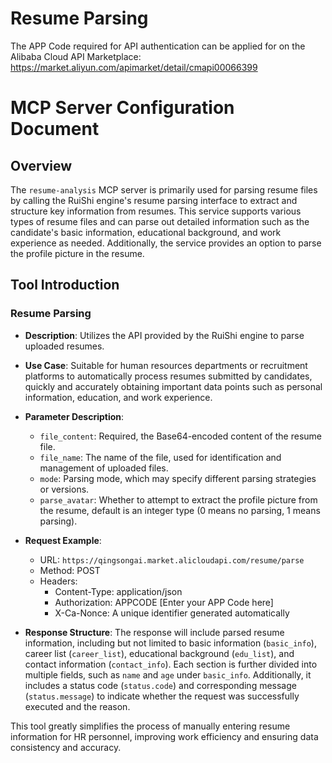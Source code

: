 # Resume Parsing

The APP Code required for API authentication can be applied for on the Alibaba Cloud API Marketplace: https://market.aliyun.com/apimarket/detail/cmapi00066399

# MCP Server Configuration Document

## Overview
The `resume-analysis` MCP server is primarily used for parsing resume files by calling the RuiShi engine's resume parsing interface to extract and structure key information from resumes. This service supports various types of resume files and can parse out detailed information such as the candidate's basic information, educational background, and work experience as needed. Additionally, the service provides an option to parse the profile picture in the resume.

## Tool Introduction
### Resume Parsing
- **Description**: Utilizes the API provided by the RuiShi engine to parse uploaded resumes.
- **Use Case**: Suitable for human resources departments or recruitment platforms to automatically process resumes submitted by candidates, quickly and accurately obtaining important data points such as personal information, education, and work experience.
- **Parameter Description**:
  - `file_content`: Required, the Base64-encoded content of the resume file.
  - `file_name`: The name of the file, used for identification and management of uploaded files.
  - `mode`: Parsing mode, which may specify different parsing strategies or versions.
  - `parse_avatar`: Whether to attempt to extract the profile picture from the resume, default is an integer type (0 means no parsing, 1 means parsing).

- **Request Example**:
  - URL: `https://qingsongai.market.alicloudapi.com/resume/parse`
  - Method: POST
  - Headers:
    - Content-Type: application/json
    - Authorization: APPCODE [Enter your APP Code here]
    - X-Ca-Nonce: A unique identifier generated automatically

- **Response Structure**:
  The response will include parsed resume information, including but not limited to basic information (`basic_info`), career list (`career_list`), educational background (`edu_list`), and contact information (`contact_info`). Each section is further divided into multiple fields, such as `name` and `age` under `basic_info`. Additionally, it includes a status code (`status.code`) and corresponding message (`status.message`) to indicate whether the request was successfully executed and the reason.

This tool greatly simplifies the process of manually entering resume information for HR personnel, improving work efficiency and ensuring data consistency and accuracy.